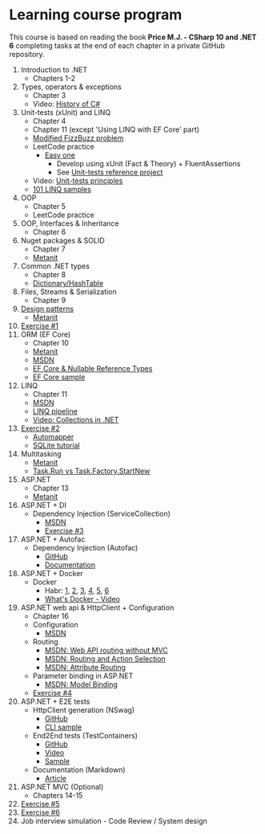 # Learning course program
This course is based on reading the book **Price M.J. - CSharp 10 and .NET 6** completing tasks at the end of each chapter in a private GitHub repository.
1. Introduction to .NET
    - Chapters 1-2
2. Types, operators & exceptions
    - Chapter 3
    - Video: [History of C#](https://www.youtube.com/watch?app=desktop&v=ysKnBJsnxjE)
3. Unit-tests (xUnit) and LINQ
    - Chapter 4
    - Chapter 11 (except 'Using LINQ with EF Core' part) 
    - [Modified FizzBuzz problem](https://github.com/alex1ozr/LearnDotNet/blob/main/Exercises/FizzBuzz.md)
    - LeetCode practice 
       - [Easy one](https://leetcode.com/problemset/all/?sorting=W3sic29ydE9yZGVyIjoiQVNDRU5ESU5HIiwib3JkZXJCeSI6IkRJRkZJQ1VMVFkifV0%3D)
         - Develop using xUnit (Fact & Theory) + FluentAssertions
         - See [Unit-tests reference project](https://github.com/alex1ozr/LearnDotNet/tree/main/CodeSamples/UnitTests)
    - Video: [Unit-tests principles](https://www.youtube.com/watch?v=LkrqqpkKIXE)
    - [101 LINQ samples](https://github.com/dotnet/try-samples/blob/main/101-linq-samples/index.md)
4. OOP
    - Chapter 5
    - LeetCode practice
5. OOP, Interfaces & Inheritance
    - Chapter 6
6. Nuget packages & SOLID
    - Chapter 7
    - [Metanit](https://metanit.com/sharp/patterns/5.1.php)
7. Common .NET types
    - Chapter 8
    - [Dictionary/HashTable](https://blog.markvincze.com/back-to-basics-dictionary-part-1/)
8. Files, Streams & Serialization
   - Chapter 9
9. [Design patterns](https://github.com/alex1ozr/LearnDotNet/tree/main/Patterns)
   - [Metanit](https://metanit.com/sharp/patterns/1.1.php)
10. [Exercise #1](https://github.com/alex1ozr/LearnDotNet/blob/main/Exercises/Exercise_1.md)
11. ORM (EF Core)
    - Chapter 10
    - [Metanit](https://metanit.com/sharp/efcore/)
    - [MSDN](https://learn.microsoft.com/en-us/ef/core/get-started/overview/first-app?tabs=netcore-cli)
    - [EF Core & Nullable Reference Types](https://learn.microsoft.com/en-us/ef/core/miscellaneous/nullable-reference-types)
    - [EF Core sample](https://github.com/alex1ozr/LearnDotNet/tree/main/CodeSamples/EF)
12. LINQ
    - Chapter 11
    - [MSDN](https://learn.microsoft.com/en-us/dotnet/csharp/programming-guide/concepts/linq/introduction-to-linq-queries)
    - [LINQ pipeline](https://www.red-gate.com/simple-talk/development/dotnet-development/linq-secrets-revealed-chaining-and-debugging/#fourth)
    - [Video: Collections in .NET](https://www.youtube.com/watch?v=wVZhlsYQkf8)
13. [Exercise #2](https://github.com/alex1ozr/LearnDotNet/blob/main/Exercises/Exercise_2.md)
    - [Automapper](https://www.youtube.com/watch?v=3Rx85qlgjS4)
    - [SQLite tutorial](https://metanit.com/sql/sqlite/)
14. Multitasking
    - [Metanit](https://metanit.com/sharp/tutorial/13.3.php)
    - [Task.Run vs Task.Factory.StartNew](https://devblogs.microsoft.com/pfxteam/task-run-vs-task-factory-startnew/)
15. ASP.NET
    - Chapter 13
    - [Metanit](https://metanit.com/sharp/aspnet6/)
16. ASP.NET + DI
    - Dependency Injection (ServiceCollection)
      - [MSDN](https://learn.microsoft.com/en-us/aspnet/core/fundamentals/dependency-injection?view=aspnetcore-7.0)
      - [Exercise #3](https://github.com/alex1ozr/LearnDotNet/blob/main/Exercises/Exercise_3.md)
17. ASP.NET + Autofac
    - Dependency Injection (Autofac)
      - [GitHub](https://github.com/autofac/Autofac)
      - [Documentation](https://autofac.readthedocs.io/en/latest/getting-started/index.html)
18. ASP.NET + Docker
    - Docker
        - Habr: [1](https://habr.com/ru/company/ruvds/blog/438796/), [2](https://habr.com/ru/post/439978/), [3](https://habr.com/ru/company/ruvds/blog/439980/), [4](https://habr.com/ru/company/ruvds/blog/440658/), [5](https://habr.com/ru/company/ruvds/blog/440660/), [6](https://habr.com/ru/post/441574/)
        - [What's Docker - Video](https://www.youtube.com/watch?v=TJg7QpqCH70)
19. ASP.NET web api & HttpClient + Configuration
    - Chapter 16
    - Configuration
        - [MSDN](https://learn.microsoft.com/en-us/aspnet/core/fundamentals/configuration/?view=aspnetcore-7.0)
    - Routing
        - [MSDN: Web API routing without MVC](https://learn.microsoft.com/en-us/aspnet/web-api/overview/web-api-routing-and-actions/routing-in-aspnet-web-api)
        - [MSDN: Routing and Action Selection](https://learn.microsoft.com/en-us/aspnet/web-api/overview/web-api-routing-and-actions/routing-and-action-selection)
        - [MSDN: Attribute Routing](https://learn.microsoft.com/en-us/aspnet/web-api/overview/web-api-routing-and-actions/attribute-routing-in-web-api-2)
    - Parameter binding in ASP.NET
        - [MSDN: Model Binding](https://learn.microsoft.com/en-us/aspnet/core/mvc/models/model-binding?view=aspnetcore-3.1)
    - [Exercise #4](https://github.com/alex1ozr/LearnDotNet/blob/main/Exercises/Exercise_4.md)
20. ASP.NET + E2E tests
    - HttpClient generation (NSwag)
      - [GitHub](https://github.com/RicoSuter/NSwag/wiki/CommandLine)
      - [CLI sample](https://github.com/alex1ozr/NumbersIntoWords/blob/main/src/Api.Client/Generator/GenerateClient.ps1)
    - End2End tests (TestContainers)
      - [GitHub](https://github.com/testcontainers/testcontainers-dotnet)
      - [Video](https://www.youtube.com/watch?v=E4TeWBFzcCw)
      - [Sample](https://github.com/alex1ozr/DockerTests)
    - Documentation (Markdown)
      - [Article](https://highload.today/markdown/)
21. ASP.NET MVC (Optional)
    - Chapters 14-15
22. [Exercise #5](https://github.com/alex1ozr/LearnDotNet/blob/main/Exercises/Exercise_5.md)
23. [Exercise #6](https://github.com/alex1ozr/LearnDotNet/blob/main/Exercises/Exercise_6.md)
24. Job interview simulation - Code Review / System design

